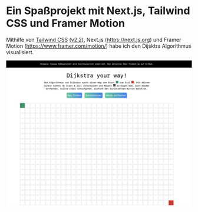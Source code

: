 # Ein Spaßprojekt mit Next.js, Tailwind CSS und Framer Motion

Mithilfe von [Tailwind CSS](https://tailwindcss.com/) [(v2.2)](https://blog.tailwindcss.com/tailwindcss-2-2), Next.js (https://next.js.org) und Framer Motion (https://www.framer.com/motion/) habe ich den Dijsktra Algorithmus visualisiert.

![Vorschau des Projektes](./dijkstra-grid.png)
